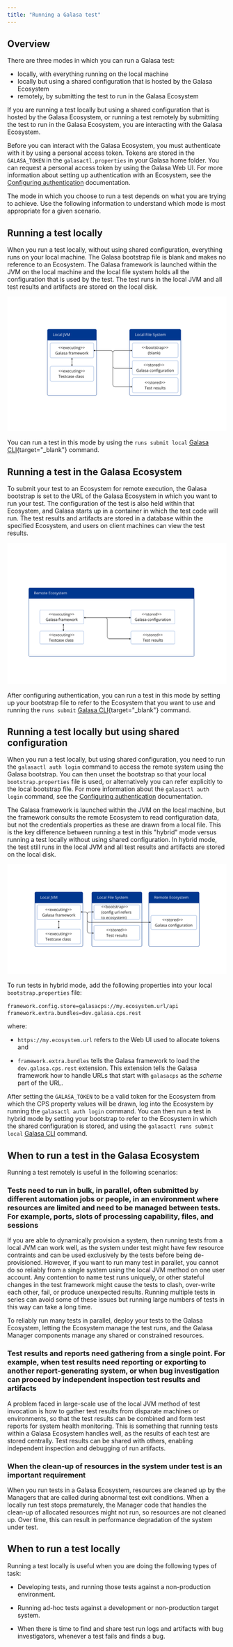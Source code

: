 ```yaml
---
title: "Running a Galasa test"
---
```


## Overview

There are three modes in which you can run a Galasa test:

-  locally, with everything running on the local machine
-  locally but using a shared configuration that is hosted by the Galasa Ecosystem
-  remotely, by submitting the test to run in the Galasa Ecosystem


If you are running a test locally but using a shared configuration that is hosted by the Galasa Ecosystem, or running a test remotely by submitting the test to run in the Galasa Ecosystem, you are interacting with the Galasa Ecosystem. 

Before you can interact with the Galasa Ecosystem, you must authenticate with it by using a personal access token. Tokens are stored in the `GALASA_TOKEN` in the `galasactl.properties` in your Galasa home folder. You can request a personal access token by using the Galasa Web UI. For more information about setting up authentication with an Ecosystem, see the [Configuring authentication](../ecosystem/ecosystem-authentication.md) documentation.


The mode in which you choose to run a test depends on what you are trying to achieve. Use the following information to understand which mode is most appropriate for a given scenario. 


## Running a test locally

When you run a test locally, without using shared configuration, everything runs on your local machine. The Galasa bootstrap file is blank and makes no reference to an Ecosystem. The Galasa framework is launched within the JVM on the local machine and the local file system holds all the configuration that is used by the test. The test runs in the local JVM and all test results and artifacts are stored on the local disk. 

![running in local mode:](running-local.svg)

You can run a test in this mode by using the `runs submit local` [Galasa CLI](https://github.com/galasa-dev/cli/blob/main/docs/generated/galasactl_runs_submit_local.md){target="_blank"} command.


## Running a test in the Galasa Ecosystem

To submit your test to an Ecosystem for remote execution, the Galasa bootstrap is set to the URL of the Galasa Ecosystem in which you want to run your test. The configuration of the test is also held within that Ecosystem, and Galasa starts up in a container in which the test code will run. The test results and artifacts are stored in a database within the specified Ecosystem, and users on client machines can view the test results. 

![running remotely:](run-remote.svg)

After configuring authentication, you can run a test in this mode by setting up your bootstrap file to refer to the Ecosystem that you want to use and running the `runs submit` [Galasa CLI](https://github.com/galasa-dev/cli/blob/main/docs/generated/galasactl_runs_submit.md){target="_blank"} command.


## Running a test locally but using shared configuration

When you run a test locally, but using shared configuration, you need to run the `galasactl auth login` command to access the remote system using the Galasa bootstrap. You can then unset the bootstrap so that your local `bootstrap.properties` file is used, or alternatively you can refer explicitly to the local bootstrap file. For more information about the `galasactl auth login` command, see the [Configuring authentication](../ecosystem/ecosystem-authentication.md) documentation.

The Galasa framework is launched within the JVM on the local machine, but the framework consults the remote Ecosystem to read configuration data, but not the credentials properties as these are drawn from a local file. This is the key difference between running a test in this "hybrid" mode versus running a test locally without using shared configuration. In hybrid mode, the test still runs in the local JVM and all test results and artifacts are stored on the local disk. 

![running in local mode with shared configuration:](hybridrunmode.svg)

To run tests in hybrid mode, add the following properties into your local `bootstrap.properties` file:

```properties
framework.config.store=galasacps://my.ecosystem.url/api
framework.extra.bundles=dev.galasa.cps.rest
```

where:

- `https://my.ecosystem.url` refers to the Web UI used to allocate tokens and

- `framework.extra.bundles` tells the Galasa framework to load the `dev.galasa.cps.rest` extension. This extension tells the Galasa framework how to handle URLs that start with `galasacps` as the *scheme* part of the URL.

After setting the `GALASA_TOKEN` to be a valid token for the Ecosystem from which the CPS property values will be drawn, log into the Ecosystem by running the `galasactl auth login` command. You can then run a test in hybrid mode by setting your bootstrap to refer to the Ecosystem in which the shared configuration is stored, and using the `galasactl runs submit local` [Galasa CLI](https://github.com/galasa-dev/cli/blob/main/docs/generated/galasactl_runs_submit_local.md) command. 


## When to run a test in the Galasa Ecosystem

Running a test remotely is useful in the following scenarios:

### Tests need to run in bulk, in parallel, often submitted by different automation jobs or people, in an environment where resources are limited and need to be managed between tests. For example, ports, slots of processing capability, files, and sessions

If you are able to dynamically provision a system, then running tests from a local JVM can work well, as the system under test might have few resource contraints and can be used exclusively by the tests before being de-provisioned. However, if you want to run many test in parallet, you cannot do so reliably from a single system using the local JVM method on one user account. Any contention to name test runs uniquely, or other stateful changes in the test framework might cause the tests to clash, over-write each other, fail, or produce unexpected results. Running multiple tests in series can avoid some of these issues but running large numbers of tests in this way can take a long time. 

To reliably run many tests in parallel, deploy your tests to the Galasa Ecosystem, letting the Ecosystem manage the test runs, and the Galasa Manager components manage any shared or constrained resources. 

### Test results and reports need gathering from a single point. For example, when test results need reporting or exporting to another report-generating system, or when bug investigation can proceed by independent inspection test results and artifacts

A problem faced in large-scale use of the local JVM method of test invocation is how to gather test results from disparate machines or environments, so that the test results can be combined and form test reports for system health monitoring. This is something that running tests within a Galasa Ecosystem handles well, as the results of each test are stored centrally. Test results can be shared with others, enabling independent inspection and debugging of run artifacts. 

### When the clean-up of resources in the system under test is an important requirement

When you run tests in a Galasa Ecosystem, resources are cleaned up by the Managers that are called during abnormal test exit conditions. When a locally run test stops prematurely, the Manager code that handles the clean-up of allocated resources might not run, so resources are not cleaned up. Over time, this can result in performance degradation of the system under test. 


## When to run a test locally

Running a test locally is useful when you are doing the following types of task:

- Developing tests, and running those tests against a non-production environment.

- Running ad-hoc tests against a development or non-production target system.

- When there is time to find and share test run logs and artifacts with bug investigators, whenever a test fails and finds a bug.

